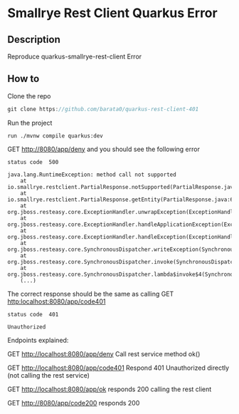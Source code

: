 # Smallrye Rest Client Quarkus Error

## Description
Reproduce quarkus-smallrye-rest-client Error

## How to

Clone the repo

```javascript
git clone https://github.com/barata0/quarkus-rest-client-401
```

Run the project
```
run ./mvnw compile quarkus:dev
```

GET [http://8080/app/deny](http://localhost:8080/app/deny) and you should see the following error

```
status code  500

java.lang.RuntimeException: method call not supported
	at io.smallrye.restclient.PartialResponse.notSupported(PartialResponse.java:72)
	at io.smallrye.restclient.PartialResponse.getEntity(PartialResponse.java:68)
	at org.jboss.resteasy.core.ExceptionHandler.unwrapException(ExceptionHandler.java:175)
	at org.jboss.resteasy.core.ExceptionHandler.handleApplicationException(ExceptionHandler.java:104)
	at org.jboss.resteasy.core.ExceptionHandler.handleException(ExceptionHandler.java:372)
	at org.jboss.resteasy.core.SynchronousDispatcher.writeException(SynchronousDispatcher.java:209)
	at org.jboss.resteasy.core.SynchronousDispatcher.invoke(SynchronousDispatcher.java:496)
	at org.jboss.resteasy.core.SynchronousDispatcher.lambda$invoke$4(SynchronousDispatcher.java:252)
    (...)
```

The correct response should be the same as calling GET [http:localhost:8080/app/code401](http://localhost:8080/app/code401)


```
status code  401

Unauthorized
```

Endpoints explained:

GET [http://localhost:8080/app/deny](http://localhost:8080/app/deny) Call rest service method ok()

GET [http://localhost:8080/app/code401](http://localhost:8080/app/code401) Respond 401 Unauthorized directly (not calling the rest service)

GET [http://localhost:8080/app/ok](http://localhost:8080/app/ok) responds 200 calling the rest client

GET [http://8080/app/code200](http://8080/app/code200) responds 200
